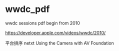 # wwdc_pdf
wwdc sessions pdf  begin from 2010 

https://developer.apple.com/videos/wwdc/2010/

平台排序
netxt  Using the Camera with AV Foundation

